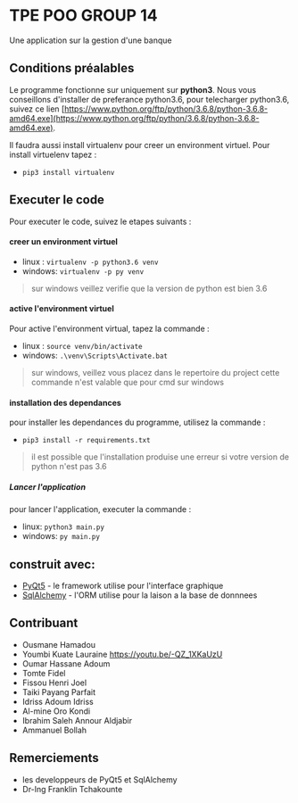 # TPE POO GROUP 14
Une application sur la gestion d'une banque

## Conditions préalables

Le programme fonctionne sur uniquement sur **python3**. Nous vous conseillons d'installer de preferance python3.6, pour telecharger python3.6, suivez ce lien [https://www.python.org/ftp/python/3.6.8/python-3.6.8-amd64.exe](https://www.python.org/ftp/python/3.6.8/python-3.6.8-amd64.exe).

Il faudra aussi install virtualenv pour creer un environment virtuel.
Pour install virtuelenv tapez :
- `pip3 install virtualenv`

## Executer le code
Pour executer le code, suivez le etapes suivants :

#### creer un environment virtuel
- linux : `virtualenv -p python3.6 venv`
- windows: `virtualenv -p py venv`
> sur windows veillez verifie que la version de python est bien 3.6

#### active l'environment virtuel
Pour active l'environment virtual, tapez la commande :
- linux : `source venv/bin/activate`
- windows: `.\venv\Scripts\Activate.bat`
> sur windows, veillez vous placez dans le repertoire du project
> cette commande n'est valable que pour cmd sur windows

#### installation des dependances
pour installer les dependances du programme, utilisez la commande :
- `pip3 install -r requirements.txt`
> il est possible que l'installation produise une erreur si votre version de python n'est pas 3.6

##### Lancer l'application
pour lancer l'application, executer la commande : 
- linux: `python3 main.py`
- windows: `py main.py`

## construit avec: 
- [PyQt5](https://www.riverbankcomputing.com/software/pyqt/) - le framework utilise pour l'interface graphique
- [SqlAlchemy](https://www.sqlalchemy.org/) - l'ORM utilise pour la laison a la base de donnnees

## Contribuant

- Ousmane Hamadou
- Youmbi Kuate Lauraine   https://youtu.be/-QZ_1XKaUzU
- Oumar Hassane Adoum
- Tomte Fidel
- Fissou Henri Joel
- Taiki Payang Parfait
- Idriss Adoum Idriss
- Al-mine Oro Kondi
- Ibrahim Saleh Annour Aldjabir
- Ammanuel Bollah

## Remerciements
- les developpeurs de PyQt5 et SqlAlchemy
- Dr-Ing Franklin Tchakounte
